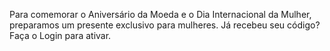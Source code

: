 Para comemorar o Aniversário da Moeda e o Dia Internacional da Mulher, preparamos um presente exclusivo para mulheres. Já recebeu seu código? Faça o Login para ativar.
